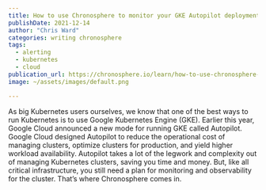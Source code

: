 ```yaml
---
title: How to use Chronosphere to monitor your GKE Autopilot deployment
publishDate: 2021-12-14
author: "Chris Ward"
categories: writing chronosphere
tags: 
  - alerting
  - kubernetes
  - cloud
publication_url: https://chronosphere.io/learn/how-to-use-chronosphere-to-monitor-your-gke-autopilot-deployment/
image: ~/assets/images/default.png

---
```


As big Kubernetes users ourselves, we know that one of the best ways to run Kubernetes is to use Google Kubernetes Engine (GKE). Earlier this year, Google Cloud announced a new mode for running GKE called Autopilot. Google Cloud designed Autopilot to reduce the operational cost of managing clusters, optimize clusters for production, and yield higher workload availability. Autopilot takes a lot of the legwork and complexity out of managing Kubernetes clusters, saving you time and money. But, like all critical infrastructure, you still need a plan for monitoring and observability for the cluster. That’s where Chronosphere comes in.
